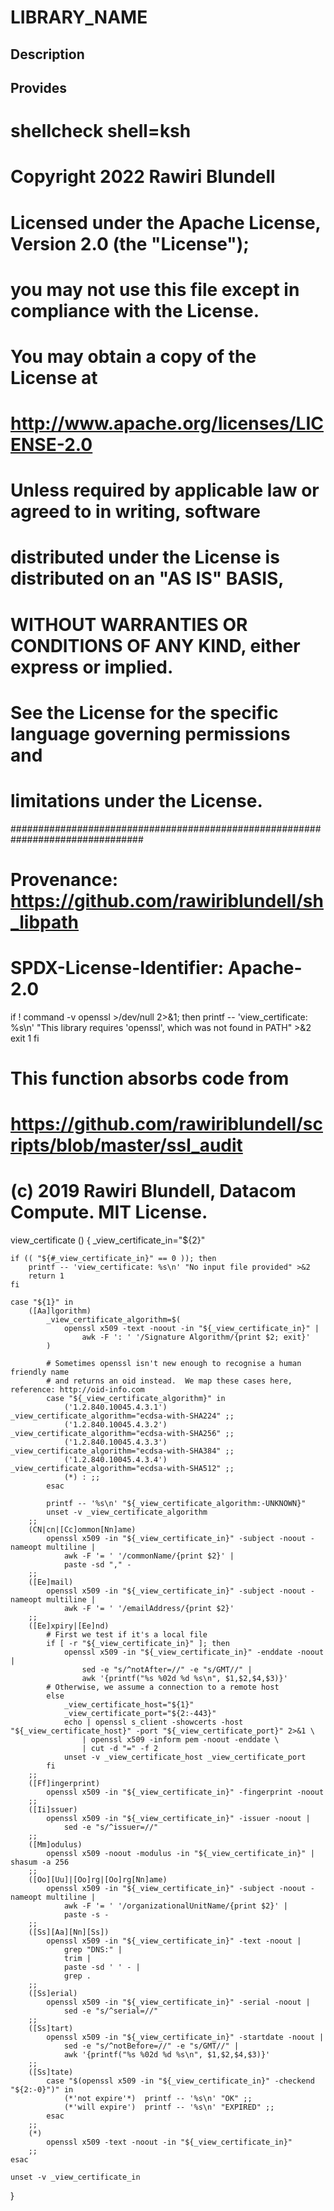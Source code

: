 # LIBRARY_NAME

## Description

## Provides
# shellcheck shell=ksh

# Copyright 2022 Rawiri Blundell
#
# Licensed under the Apache License, Version 2.0 (the "License");
# you may not use this file except in compliance with the License.
# You may obtain a copy of the License at
#
#     http://www.apache.org/licenses/LICENSE-2.0
#
# Unless required by applicable law or agreed to in writing, software
# distributed under the License is distributed on an "AS IS" BASIS,
# WITHOUT WARRANTIES OR CONDITIONS OF ANY KIND, either express or implied.
# See the License for the specific language governing permissions and
# limitations under the License.
################################################################################
# Provenance: https://github.com/rawiriblundell/sh_libpath
# SPDX-License-Identifier: Apache-2.0

if ! command -v openssl >/dev/null 2>&1; then
    printf -- 'view_certificate: %s\n' "This library requires 'openssl', which was not found in PATH" >&2
    exit 1
fi

# This function absorbs code from 
# https://github.com/rawiriblundell/scripts/blob/master/ssl_audit
# (c) 2019 Rawiri Blundell, Datacom Compute.  MIT License.
view_certificate () {
    _view_certificate_in="${2}"

    if (( "${#_view_certificate_in}" == 0 )); then
        printf -- 'view_certificate: %s\n' "No input file provided" >&2
        return 1
    fi

    case "${1}" in
        ([Aa]lgorithm)
            _view_certificate_algorithm=$(
                openssl x509 -text -noout -in "${_view_certificate_in}" | 
                    awk -F ': ' '/Signature Algorithm/{print $2; exit}'
            )

            # Sometimes openssl isn't new enough to recognise a human friendly name
            # and returns an oid instead.  We map these cases here, reference: http://oid-info.com
            case "${_view_certificate_algorithm}" in
                ('1.2.840.10045.4.3.1') _view_certificate_algorithm="ecdsa-with-SHA224" ;;
                ('1.2.840.10045.4.3.2') _view_certificate_algorithm="ecdsa-with-SHA256" ;;
                ('1.2.840.10045.4.3.3') _view_certificate_algorithm="ecdsa-with-SHA384" ;;
                ('1.2.840.10045.4.3.4') _view_certificate_algorithm="ecdsa-with-SHA512" ;;
                (*) : ;;
            esac

            printf -- '%s\n' "${_view_certificate_algorithm:-UNKNOWN}"
            unset -v _view_certificate_algorithm
        ;;
        (CN|cn|[Cc]ommon[Nn]ame)
            openssl x509 -in "${_view_certificate_in}" -subject -noout -nameopt multiline |
                awk -F '= ' '/commonName/{print $2}' |
                paste -sd "," -
        ;;
        ([Ee]mail)
            openssl x509 -in "${_view_certificate_in}" -subject -noout -nameopt multiline |
                awk -F '= ' '/emailAddress/{print $2}'
        ;;
        ([Ee]xpiry|[Ee]nd)
            # First we test if it's a local file
            if [ -r "${_view_certificate_in}" ]; then
                openssl x509 -in "${_view_certificate_in}" -enddate -noout |
                    sed -e "s/^notAfter=//" -e "s/GMT//" |
                    awk '{printf("%s %02d %d %s\n", $1,$2,$4,$3)}'
            # Otherwise, we assume a connection to a remote host
            else
                _view_certificate_host="${1}"
                _view_certificate_port="${2:-443}"
                echo | openssl s_client -showcerts -host "${_view_certificate_host}" -port "${_view_certificate_port}" 2>&1 \
                    | openssl x509 -inform pem -noout -enddate \
                    | cut -d "=" -f 2
                unset -v _view_certificate_host _view_certificate_port
            fi
        ;;
        ([Ff]ingerprint)
            openssl x509 -in "${_view_certificate_in}" -fingerprint -noout
        ;;
        ([Ii]ssuer)
            openssl x509 -in "${_view_certificate_in}" -issuer -noout |
                sed -e "s/^issuer=//"
        ;;
        ([Mm]odulus)
            openssl x509 -noout -modulus -in "${_view_certificate_in}" | shasum -a 256
        ;;
        ([Oo][Uu]|[Oo]rg|[Oo]rg[Nn]ame)
            openssl x509 -in "${_view_certificate_in}" -subject -noout -nameopt multiline |
                awk -F '= ' '/organizationalUnitName/{print $2}' |
                paste -s -
        ;;
        ([Ss][Aa][Nn][Ss])
            openssl x509 -in "${_view_certificate_in}" -text -noout |
                grep "DNS:" |
                trim |
                paste -sd ' ' - |
                grep .
        ;;
        ([Ss]erial)
            openssl x509 -in "${_view_certificate_in}" -serial -noout |
                sed -e "s/^serial=//"
        ;;
        ([Ss]tart)
            openssl x509 -in "${_view_certificate_in}" -startdate -noout |
                sed -e "s/^notBefore=//" -e "s/GMT//" |
                awk '{printf("%s %02d %d %s\n", $1,$2,$4,$3)}'
        ;;
        ([Ss]tate)
            case "$(openssl x509 -in "${_view_certificate_in}" -checkend "${2:-0}")" in
                (*'not expire'*)  printf -- '%s\n' "OK" ;;
                (*'will expire')  printf -- '%s\n' "EXPIRED" ;;
            esac
        ;;
        (*)
            openssl x509 -text -noout -in "${_view_certificate_in}"
        ;;
    esac

    unset -v _view_certificate_in
}
